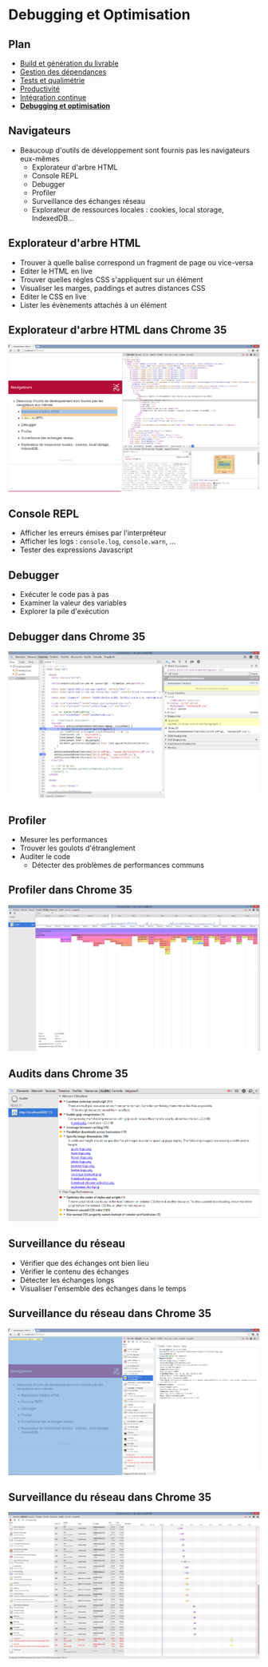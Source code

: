 # Debugging et Optimisation

<!-- .slide: data-background="zenika/images/title-background.png" -->



## Plan

<!-- .slide: class="toc" -->

- [Build et génération du livrable](#/1)
- [Gestion des dépendances](#/2)
- [Tests et qualimétrie](#/3)
- [Productivité](#/4)
- [Intégration continue](#/5)
- **[Debugging et optimisation](#/6)**



## Navigateurs

- Beaucoup d'outils de développement sont fournis pas les navigateurs eux-mêmes
  - Explorateur d'arbre HTML
  - Console REPL
  - Debugger
  - Profiler
  - Surveillance des échanges réseau
  - Explorateur de ressources locales : cookies, local storage, IndexedDB...



## Explorateur d'arbre HTML

- Trouver à quelle balise correspond un fragment de page ou vice-versa
- Editer le HTML en live
- Trouver quelles régles CSS s'appliquent sur un élément
- Visualiser les marges, paddings et autres distances CSS
- Editer le CSS en live
- Lister les évènements attachés à un élément



## Explorateur d'arbre HTML dans Chrome 35

![Explorateur d'arbre HTML](assets/images/explorateur-html.png)



## Console REPL

- Afficher les erreurs émises par l'interpréteur
- Afficher les logs : `console.log`, `console.warn`, ...
- Tester des expressions Javascript



## Debugger

- Exécuter le code pas à pas
- Examiner la valeur des variables
- Explorer la pile d'exécution



## Debugger dans Chrome 35

![Debugger](assets/images/debugger.png)



## Profiler

- Mesurer les performances
- Trouver les goulots d'étranglement
- Auditer le code
  - Détecter des problèmes de performances communs



## Profiler dans Chrome 35

![Profiler](assets/images/profiler.png)



## Audits dans Chrome 35

![Audit](assets/images/audits.png)



## Surveillance du réseau

- Vérifier que des échanges ont bien lieu
- Vérifier le contenu des échanges
- Détecter les échanges longs
- Visualiser l'ensemble des échanges dans le temps



## Surveillance du réseau dans Chrome 35

![Surveillance du réseau](assets/images/network.png)



## Surveillance du réseau dans Chrome 35

![Surveillance du réseau](assets/images/network_timeline.png)
